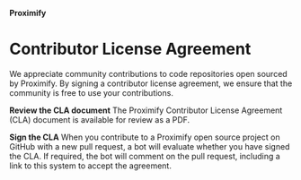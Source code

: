**Proximify**

# Contributor License Agreement

We appreciate community contributions to code repositories open sourced by Proximify. By signing a contributor license agreement, we ensure that the community is free to use your contributions.

**Review the CLA document**
The Proximify Contributor License Agreement (CLA) document is available for review as a PDF.

**Sign the CLA**
When you contribute to a Proximify open source project on GitHub with a new pull request, a bot will evaluate whether you have signed the CLA. If required, the bot will comment on the pull request, including a link to this system to accept the agreement.
